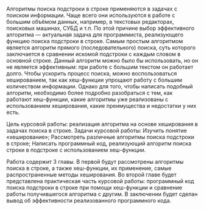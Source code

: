 Алгоритмы поиска подстроки в строке применяются в задачах с поиском информации. Чаще всего они используются в работе с большим объёмом данных, например, в текстовых редакторах, поисковых машинах, СУБД и т.п. По этой причине выбор эффективного алгоритма — актуальная задача для программиста, реализующего функцию поиска подстроки в строке. Самым простым алгоритмом является алгоритм прямого (последовательного)  поиска, суть которого заключается в сравнении искомой подстроки с каждым словом в основной строке. Данный алгоритм можно было бы использовать, но он не является эффективным: при работе с большим текстом он работает долго. Чтобы ускорить процесс поиска, можно воспользоваться хешированием, так как хеш-функции упрощают работу с большим количеством информации. Однако для того, чтобы написать подобный алгоритм, необходимо более подробно разобраться с тем, как работают хеш-функции, какие алгоритмы уже реализованы с использованием хеширования, какие преимущества и недостатки у них есть. 


Цель курсовой работы: реализация алгоритма на основе хеширования в задачах поиска в строке.
  Задачи курсовой работы:
  Изучить понятие «хеширование»;
  Рассмотреть различные алгоритмы поиска подстроки в строке;
  Написать программный код, реализующий алгоритм поиска строки в подстроке с использованием хеш-функции.

Работа содержит 3 главы. В первой будут рассмотрены  алгоритмы поиска в строке, а также хеш-функции, их применение, самые распространенные методы хеширования. Во второй главе будет представлена практическая часть курсовой работы: программный код поиска подстроки в строке при помощи хеш-функции и сравнение работы получившегося алгоритма с другим. В заключении будет сделан вывод об эффективности реализованного программного кода.
